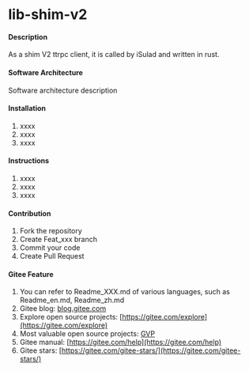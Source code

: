 # lib-shim-v2

#### Description
As a shim V2 ttrpc client, it is called by iSulad and written in rust.

#### Software Architecture
Software architecture description

#### Installation

1.  xxxx
2.  xxxx
3.  xxxx

#### Instructions

1.  xxxx
2.  xxxx
3.  xxxx

#### Contribution

1.  Fork the repository
2.  Create Feat_xxx branch
3.  Commit your code
4.  Create Pull Request


#### Gitee Feature

1.  You can refer to Readme\_XXX.md of various languages, such as Readme\_en.md, Readme\_zh.md
2.  Gitee blog: [blog.gitee.com](https://blog.gitee.com)
3.  Explore open source projects: [https://gitee.com/explore](https://gitee.com/explore)
4.  Most valuable open source projects: [GVP](https://gitee.com/gvp)
5.  Gitee manual: [https://gitee.com/help](https://gitee.com/help)
6.  Gitee stars: [https://gitee.com/gitee-stars/](https://gitee.com/gitee-stars/)
